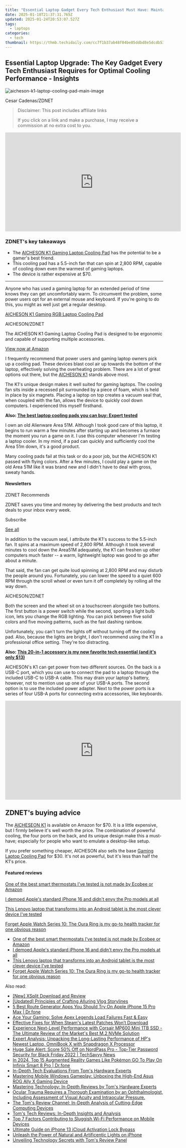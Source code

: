 ```yaml
---
title: "Essential Laptop Gadget Every Tech Enthusiast Must Have: Maintain Optimal Temperature"
date: 2025-01-18T21:37:31.765Z
updated: 2025-01-24T20:53:07.527Z
tags:
  - laptops
categories:
  - tech
thumbnail: https://thmb.techidaily.com/cc7f1b37ab48f04be05ddbd8e5dcdb53a3b08ee536102fa45e6319038a39015f.jpg
---
```


## Essential Laptop Upgrade: The Key Gadget Every Tech Enthusiast Requires for Optimal Cooling Performance - Insights

![aicheson-k1-laptop-cooling-pad-main-image](https://www.zdnet.com/a/img/resize/e716f3c9b72cd68472024323fc431256c096b849/2024/08/26/a5142590-3164-46f0-9be3-75e1c04443df/aicheson-k1-laptop-cooling-pad-main-image.jpg?auto=webp&width=1280)

Cesar Cadenas/ZDNET

>  Disclaimer: This post includes affiliate links
>
>  If you click on a link and make a purchase, I may receive a commission at no extra cost to you.
>

<!-- affiliate ads begin -->
<iframe width="560" height="315" src="https://www.youtube.com/embed/OdlXe5RELW0?si=Iz1H1QnLQVw-Eu3e" title="YouTube video player" frameborder="0" allow="accelerometer; autoplay; clipboard-write; encrypted-media; gyroscope; picture-in-picture; web-share" referrerpolicy="strict-origin-when-cross-origin" allowfullscreen></iframe>
<!-- affiliate ads end -->

### ZDNET's key takeaways

* The [AICHESON K1 Gaming Laptop Cooling Pad](https://buy.geni.us/Proxy.ashx?TSID=368250&GR%5FURL=https%3A%2F%2Fwww.amazon.com%2Fdp%2FB0CYSZ14WF%3Ftag%3Dzd-buy-button-20%26ascsubtag%3D%5F%5FCOM%5FCLICK%5FID%5F%5F%7Cc40f0f29-8637-4609-ac85-d8f1197761c7%7Cdtp&dtb=1) has the potential to be a gamer's best friend.
* This cooling pad has a 5.5-inch fan that can spin at 2,800 RPM, capable of cooling down even the warmest of gaming laptops.
* The device is rather expensive at $70.

---

Anyone who has used a gaming laptop for an extended period of time knows they can get uncomfortably warm. To circumvent the problem, some power users opt for an external mouse and keyboard. If you're going to do this, you might as well just get a regular desktop.

[AICHESON K1 Gaming RGB Laptop Cooling Pad](https://buy.geni.us/Proxy.ashx?TSID=368250&GR%5FURL=https%3A%2F%2Fwww.amazon.com%2Fdp%2FB0D2NFLCWY%3FlinkCode%3Dogi%26th%3D1%26psc%3D1%26tag%3Dzd-buy-button-20%26ascsubtag%3D%5F%5FCOM%5FCLICK%5FID%5F%5F%7Cc40f0f29-8637-4609-ac85-d8f1197761c7%7Cdtp&dtb=1) 

AICHESON/ZDNET

The AICHESON K1 Gaming Laptop Cooling Pad is designed to be ergonomic and capable of supporting multiple accessories.

[View now at Amazon](https://buy.geni.us/Proxy.ashx?TSID=368250&GR%5FURL=https%3A%2F%2Fwww.amazon.com%2Fdp%2FB0D2NFLCWY%3FlinkCode%3Dogi%26th%3D1%26psc%3D1%26tag%3Dzd-buy-button-20%26ascsubtag%3D%5F%5FCOM%5FCLICK%5FID%5F%5F%7Cc40f0f29-8637-4609-ac85-d8f1197761c7%7Cdtp&dtb=1) 

I frequently recommend that power users and gaming laptop owners pick up a cooling pad. These devices blast cool air up towards the bottom of the laptop, effectively solving the overheating problem. There are a lot of great options out there, but the [AICHESON K1](https://buy.geni.us/Proxy.ashx?TSID=368250&GR%5FURL=https%3A%2F%2Fwww.amazon.com%2Fdp%2FB0CYSZ14WF%3Ftag%3Dzd-buy-button-20%26ascsubtag%3D%5F%5FCOM%5FCLICK%5FID%5F%5F%7Cc40f0f29-8637-4609-ac85-d8f1197761c7%7Cdtp&dtb=1) stands above most.

The K1's unique design makes it well suited for gaming laptops. The cooling fan sits inside a recessed pit surrounded by a piece of foam, which is held in place by six magnets. Placing a laptop on top creates a vacuum seal that, when coupled with the fan, allows the device to quickly cool down computers. I experienced this myself firsthand.

**Also: [The best laptop cooling pads you can buy: Expert tested](https://www.zdnet.com/home-and-office/best-laptop-cooling-pad/)**

I own an old Alienware Area 51M. Although I took good care of this laptop, it begins to run warm a few minutes after starting up and becomes a furnace the moment you run a game on it. I use this computer whenever I'm testing a laptop cooler. In my mind, if a pad can quickly and sufficiently cool the Area 51m down, it's a good product. 

Many cooling pads fail at this task or do a poor job, but the AICHESON K1 passed with flying colors. After a few minutes, I could play a game on the old Area 51M like it was brand new and I didn't have to deal with gross, sweaty hands.

#### Newsletters

ZDNET Recommends

ZDNET saves you time and money by delivering the best products and tech deals to your inbox every week.

 Subscribe

[See all](https://www.zdnet.com/newsletters/)

In addition to the vacuum seal, I attribute the K1's success to the 5.5-inch fan. It spins at a maximum speed of 2,800 RPM. Although it took several minutes to cool down the Area51M adequately, the K1 can freshen up other computers much faster -- a warm, lightweight laptop was good to go after about a minute. 

That said, the fan can get quite loud spinning at 2,800 RPM and may disturb the people around you. Fortunately, you can lower the speed to a quiet 600 RPM through the scroll wheel or even turn it off completely by rolling all the way down.

AICHESON/ZDNET

Both the screen and the wheel sit on a touchscreen alongside two buttons. The first button is a power switch while the second, sporting a light bulb icon, lets you change the RGB lighting. You can pick between five solid colors and five moving patterns, such as the fast dashing rainbow.

Unfortunately, you can't turn the lights off without turning off the cooling pad. Also, because the lights are bright, I don't recommend using the K1 in a professional office setting. They're too distracting.

**Also: [This 20-in-1 accessory is my new favorite tech essential (and it's only $13)](https://www.zdnet.com/article/this-20-in-1-accessory-kit-is-my-new-favorite-tech-essential-and-its-only-13/)**

AICHESON's K1 can get power from two different sources. On the back is a USB-C port, which you can use to connect the pad to a laptop through the included USB-C to USB-A cable. This may drain your laptop's battery, however, not to mention use up one of your USB-A ports. The second option is to use the included power adapter. Next to the power ports is a series of four USB-A ports for connecting extra accessories, like keyboards. 

<!-- affiliate ads begin -->
<iframe width="560" height="315" src="https://www.youtube.com/embed/zWYVKFk3yPQ?si=Yu7xsjIYgRiq8zHk" title="YouTube video player" frameborder="0" allow="accelerometer; autoplay; clipboard-write; encrypted-media; gyroscope; picture-in-picture; web-share" referrerpolicy="strict-origin-when-cross-origin" allowfullscreen></iframe>
<!-- affiliate ads end -->

## ZDNET's buying advice

The [AICHESEON K1](https://buy.geni.us/Proxy.ashx?TSID=368250&GR%5FURL=https%3A%2F%2Fwww.amazon.com%2Fdp%2FB0CYSZ14WF%3Ftag%3Dzd-buy-button-20%26ascsubtag%3D%5F%5FCOM%5FCLICK%5FID%5F%5F%7Cc40f0f29-8637-4609-ac85-d8f1197761c7%7Cdtp&dtb=1) is available on Amazon for $70\. It is a little expensive, but I firmly believe it's well worth the price. The combination of powerful cooling, the four ports on the back, and its unique design make this a must-have; especially for people who want to emulate a desktop-like setup.

If you prefer something cheaper, AICHESON also sells the base [Gaming Laptop Cooling Pad](https://buy.geni.us/Proxy.ashx?TSID=368250&GR%5FURL=https%3A%2F%2Fwww.amazon.com%2Fdp%2FB0D2NFLCWY%3Ftag%3Dzd-buy-button-20%26ascsubtag%3D%5F%5FCOM%5FCLICK%5FID%5F%5F%7Cc40f0f29-8637-4609-ac85-d8f1197761c7%7Cdtp&dtb=1) for $30\. It's not as powerful, but it's less than half the K1's price.

#### Featured reviews

[One of the best smart thermostats I've tested is not made by Ecobee or Amazon](https://www.zdnet.com/article/one-of-the-best-smart-thermostats-ive-tested-is-not-made-by-ecobee-or-amazon/ "One of the best smart thermostats I've tested is not made by Ecobee or Amazon")

[I demoed Apple's standard iPhone 16 and didn't envy the Pro models at all](https://www.zdnet.com/article/why-im-recommending-the-standard-iphone-16-over-the-pro-this-year-and-im-not-alone/ "I demoed Apple's standard iPhone 16 and didn't envy the Pro models at all")

[This Lenovo laptop that transforms into an Android tablet is the most clever device I've tested](https://www.zdnet.com/article/i-tested-lenovos-windows-laptop-that-doubles-as-an-android-tablet-and-it-has-so-much-potential/ "This Lenovo laptop that transforms into an Android tablet is the most clever device I've tested")

[Forget Apple Watch Series 10: The Oura Ring is my go-to health tracker for one obvious reason](https://www.zdnet.com/article/forget-apple-watch-series-10-the-oura-ring-is-my-go-to-health-tracker-for-one-obvious-reason/ "Forget Apple Watch Series 10: The Oura Ring is my go-to health tracker for one obvious reason")

* [One of the best smart thermostats I've tested is not made by Ecobee or Amazon](https://www.zdnet.com/article/one-of-the-best-smart-thermostats-ive-tested-is-not-made-by-ecobee-or-amazon/ "One of the best smart thermostats I've tested is not made by Ecobee or Amazon")
* [I demoed Apple's standard iPhone 16 and didn't envy the Pro models at all](https://www.zdnet.com/article/why-im-recommending-the-standard-iphone-16-over-the-pro-this-year-and-im-not-alone/ "I demoed Apple's standard iPhone 16 and didn't envy the Pro models at all")
* [This Lenovo laptop that transforms into an Android tablet is the most clever device I've tested](https://www.zdnet.com/article/i-tested-lenovos-windows-laptop-that-doubles-as-an-android-tablet-and-it-has-so-much-potential/ "This Lenovo laptop that transforms into an Android tablet is the most clever device I've tested")
* [Forget Apple Watch Series 10: The Oura Ring is my go-to health tracker for one obvious reason](https://www.zdnet.com/article/forget-apple-watch-series-10-the-oura-ring-is-my-go-to-health-tracker-for-one-obvious-reason/ "Forget Apple Watch Series 10: The Oura Ring is my go-to health tracker for one obvious reason")

<ins class="adsbygoogle"
     style="display:block"
     data-ad-format="autorelaxed"
     data-ad-client="ca-pub-7571918770474297"
     data-ad-slot="1223367746"></ins>

<ins class="adsbygoogle"
     style="display:block"
     data-ad-client="ca-pub-7571918770474297"
     data-ad-slot="8358498916"
     data-ad-format="auto"
     data-full-width-responsive="true"></ins>

<span class="atpl-alsoreadstyle">Also read:</span>
<div><ul>
<li><a href="https://article-helps.techidaily.com/new-xsplit-download-and-review/"><u>[New] XSplit Download and Review</u></a></li>
<li><a href="https://extra-guidance.techidaily.com/updated-principles-of-crafting-alluring-vlog-storylines/"><u>[Updated] Principles of Crafting Alluring Vlog Storylines</u></a></li>
<li><a href="https://location-fake.techidaily.com/5-best-route-generator-apps-you-should-try-on-apple-iphone-15-pro-max-drfone-by-drfone-virtual-ios/"><u>5 Best Route Generator Apps You Should Try On Apple iPhone 15 Pro Max | Dr.fone</u></a></li>
<li><a href="https://win-blog.techidaily.com/ace-your-gaming-solve-apex-legends-load-failures-fast-and-easy/"><u>Ace Your Gaming: Solve Apex Legends Load Failures Fast & Easy</u></a></li>
<li><a href="https://common-error.techidaily.com/effective-fixes-for-when-steams-latest-patches-wont-download/"><u>Effective Fixes for When Steam's Latest Patches Won’t Download</u></a></li>
<li><a href="https://hardware-reviews.techidaily.com/experience-next-level-performance-with-corsair-mp600-mini-1tb-ssd-the-ultimate-review-of-the-markets-best-m2-nvme-solution/"><u>Experience Next-Level Performance with Corsair MP600 Mini 1TB SSD - The Ultimate Review of the Market's Best M.2 NVMe Solution</u></a></li>
<li><a href="https://hardware-reviews.techidaily.com/expert-analysis-unpacking-the-long-lasting-performance-of-hps-newest-laptop-omnibook-x-with-snapdragon-x-processor/"><u>Expert Analysis: Unpacking the Long-Lasting Performance of HP's Newest Laptop, OmniBook X with Snapdragon X Processor</u></a></li>
<li><a href="https://app-tips.techidaily.com/huge-sale-alert-score-50-off-on-nordpass-pro-top-tier-password-security-for-black-friday-2022-techsavvy-news/"><u>Huge Sale Alert: Score 50% Off on NordPass Pro - Top-Tier Password Security for Black Friday 2022 | TechSavvy News</u></a></li>
<li><a href="https://android-pokemon-go.techidaily.com/in-2024-top-15-augmented-reality-games-like-pokemon-go-to-play-on-infinix-smart-8-pro-drfone-by-drfone-virtual-android/"><u>In 2024, Top 15 Augmented Reality Games Like Pokémon GO To Play On Infinix Smart 8 Pro | Dr.fone</u></a></li>
<li><a href="https://hardware-reviews.techidaily.com/in-depth-tech-evaluations-from-toms-hardware-experts/"><u>In-Depth Tech Evaluations From Tom's Hardware Experts</u></a></li>
<li><a href="https://hardware-reviews.techidaily.com/mastering-mobile-windows-gameplay-unboxing-the-high-end-asus-rog-ally-x-gaming-device/"><u>Mastering Mobile Windows Gameplay: Unboxing the High-End Asus ROG Ally X Gaming Device</u></a></li>
<li><a href="https://hardware-reviews.techidaily.com/mastering-technology-in-depth-reviews-by-toms-hardware-experts/"><u>Mastering Technology: In-Depth Reviews by Tom's Hardware Experts</u></a></li>
<li><a href="https://hardware-reviews.techidaily.com/1723341692803-ocular-trauma-requires-a-thorough-examination-by-an-ophthalmologist-including-assessment-of-visual-acuity-and-intraocular-pressure/"><u>Ocular Trauma Requires a Thorough Examination by an Ophthalmologist, Including Assessment of Visual Acuity and Intraocular Pressure.</u></a></li>
<li><a href="https://hardware-reviews.techidaily.com/the-toms-review-channel-in-depth-analysis-of-cutting-edge-computing-devices/"><u>The Tom's Review Channel: In-Depth Analysis of Cutting-Edge Computing Devices</u></a></li>
<li><a href="https://hardware-reviews.techidaily.com/toms-tech-reviews-in-depth-insights-and-analysis/"><u>Tom's Tech Reviews: In-Depth Insights and Analysis</u></a></li>
<li><a href="https://fox-that.techidaily.com/top-7-factors-contributing-to-sluggish-wi-fi-performance-on-mobile-devices/"><u>Top 7 Factors Contributing to Sluggish Wi-Fi Performance on Mobile Devices</u></a></li>
<li><a href="https://activate-lock.techidaily.com/ultimate-guide-on-iphone-13-icloud-activation-lock-bypass-by-drfone-ios/"><u>Ultimate Guide on iPhone 13 iCloud Activation Lock Bypass</u></a></li>
<li><a href="https://extra-hints.techidaily.com/unleash-the-power-of-natural-and-artificentic-lights-on-iphone/"><u>Unleash the Power of Natural and Artificentic Lights on iPhone</u></a></li>
<li><a href="https://hardware-reviews.techidaily.com/unveiling-technology-secrets-with-toms-review-panel/"><u>Unveiling Technology Secrets with Tom's Review Panel</u></a></li>
</ul></div>


